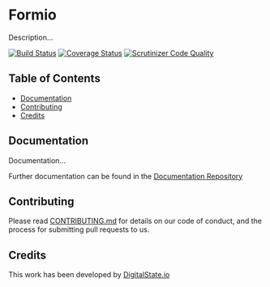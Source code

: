 # Formio

Description...

[![Build Status](https://travis-ci.org/DigitalState/Formio.svg?branch=develop)](https://travis-ci.org/DigitalState/Formio)
[![Coverage Status](https://coveralls.io/repos/github/DigitalState/Formio/badge.svg?branch=develop)](https://coveralls.io/github/DigitalState/Formio?branch=develop)
[![Scrutinizer Code Quality](https://scrutinizer-ci.com/g/DigitalState/Formio/badges/quality-score.png?b=develop)](https://scrutinizer-ci.com/g/DigitalState/Formio/?branch=develop)

## Table of Contents

- [Documentation](#documentation)
- [Contributing](#contributing)
- [Credits](#credits)

## Documentation

Documentation...

Further documentation can be found in the [Documentation Repository](https://github.com/DigitalState/Documentation)

## Contributing

Please read [CONTRIBUTING.md](CONTRIBUTING.md) for details on our code of conduct, and the process for submitting pull requests to us.

## Credits

This work has been developed by [DigitalState.io](http://digitalstate.io)
